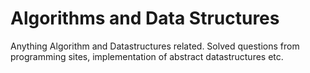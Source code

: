 # Algorithms and Data Structures 

Anything Algorithm and Datastructures related. Solved questions from programming sites, implementation of abstract datastructures etc.

